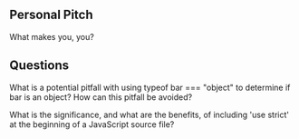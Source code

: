 ## Personal Pitch

What makes you, you?

## Questions

What is a potential pitfall with using typeof bar === "object" to determine if bar is an object? How can this pitfall be avoided?

What is the significance, and what are the benefits, of including 'use strict' at the beginning of a JavaScript source file?
